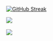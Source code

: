 
[![GitHub Streak](https://streak-stats.demolab.com?user=seminarNotes&locale=ko&card_width=500)](https://git.io/streak-stats)

<img src="https://github-readme-stats.vercel.app/api/top-langs/?username=seminarNotes&layout=compact"><br><br>
<img src="https://github-readme-stats.vercel.app/api?username=seminarNotes&show_icons=true">
